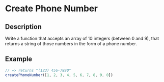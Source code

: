 # Create Phone Number

## Description

Write a function that accepts an array of 10 integers (between 0 and 9), that returns a string of those numbers in the form of a phone number.

## Example

```js
// => returns "(123) 456-7890"
createPhoneNumber([1, 2, 3, 4, 5, 6, 7, 8, 9, 0])
```
